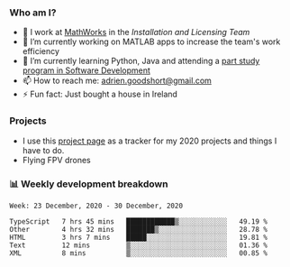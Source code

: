 ### Who am I?

<!--
**goodshort/goodshort** is a ✨ _special_ ✨ repository because its `README.md` (this file) appears on your GitHub profile.
-->

- 💼 I work at [MathWorks](https://www.mathworks.com/) in the _Installation and Licensing Team_
- 🔭 I’m currently working on MATLAB apps to increase the team's work efficiency
- 🌱 I’m currently learning Python, Java and attending a [part study program in Software Development](https://www.goodshort.me/who-am-i/studies#higher-diploma-in-software-development)
- 📫 How to reach me: adrien.goodshort@gmail.com
- ⚡ Fun fact: Just bought a house in Ireland

### Projects

- I use this [project page](https://github.com/users/goodshort/projects/1) as a tracker for my 2020 projects and things I have to do.
- Flying FPV drones

### 📊 Weekly development breakdown

<!--START_SECTION:waka-->
```text
Week: 23 December, 2020 - 30 December, 2020

TypeScript   7 hrs 45 mins   ████████████▒░░░░░░░░░░░░   49.19 % 
Other        4 hrs 32 mins   ███████▒░░░░░░░░░░░░░░░░░   28.78 % 
HTML         3 hrs 7 mins    █████░░░░░░░░░░░░░░░░░░░░   19.81 % 
Text         12 mins         ▒░░░░░░░░░░░░░░░░░░░░░░░░   01.36 % 
XML          8 mins          ▒░░░░░░░░░░░░░░░░░░░░░░░░   00.85 % 
```
<!--END_SECTION:waka-->
